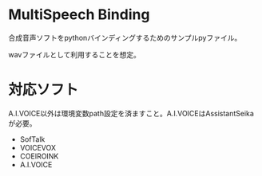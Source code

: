 # MultiSpeech Binding
合成音声ソフトをpythonバインディングするためのサンプルpyファイル。

wavファイルとして利用することを想定。

# 対応ソフト
A.I.VOICE以外は環境変数path設定を済ますこと。A.I.VOICEはAssistantSeikaが必要。

- SofTalk
- VOICEVOX
- COEIROINK
- A.I.VOICE
